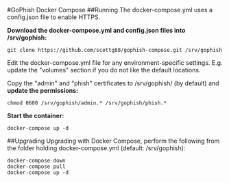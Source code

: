 #GoPhish Docker Compose
##Running
The docker-compose.yml uses a config.json file to enable HTTPS.

__Download the docker-compose.yml and config.json files into /srv/gophish:__
```
git clone https://github.com/scottg88/gophish-compose.git /srv/gophish
```

Edit the docker-compose.yml file for any environment-specific settings. E.g. update the "volumes" section if you do not like the default locations.

Copy the "admin" and "phish" certificates to /srv/gophish/ (by default) and __update the permissions:__
```
chmod 0600 /srv/gophish/admin.* /srv/gophish/phish.*
```

__Start the container:__
```
docker-compose up -d
```

##Upgrading
Upgrading with Docker Compose, perform the following from the folder holding docker-compose.yml (default: /srv/gophish):

```
docker-compose down
docker-compose pull
docker-compose up -d
```
